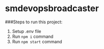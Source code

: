 # smdevopsbroadcaster

###Steps to run this project:

1. Setup .env file
2. Run `npm i` command
4. Run `npm start` command
